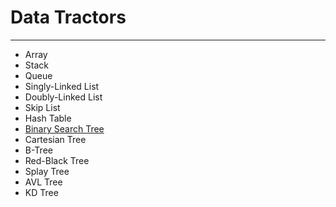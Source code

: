 # Data Tractors
---

- Array
- Stack
- Queue
- Singly-Linked List
- Doubly-Linked List
- Skip List
- Hash Table
- [Binary Search Tree](binary-search-tree/README.md)
- Cartesian Tree
- B-Tree
- Red-Black Tree
- Splay Tree
- AVL Tree
- KD Tree

